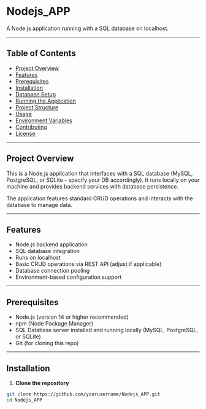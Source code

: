 # Nodejs_APP

A Node.js application running with a SQL database on localhost.

---

## Table of Contents
- [Project Overview](#project-overview)
- [Features](#features)
- [Prerequisites](#prerequisites)
- [Installation](#installation)
- [Database Setup](#database-setup)
- [Running the Application](#running-the-application)
- [Project Structure](#project-structure)
- [Usage](#usage)
- [Environment Variables](#environment-variables)
- [Contributing](#contributing)
- [License](#license)

---

## Project Overview

This is a Node.js application that interfaces with a SQL database (MySQL, PostgreSQL, or SQLite - specify your DB accordingly). It runs locally on your machine and provides backend services with database persistence.

The application features standard CRUD operations and interacts with the database to manage data.

---

## Features

- Node.js backend application
- SQL database integration
- Runs on localhost
- Basic CRUD operations via REST API (adjust if applicable)
- Database connection pooling
- Environment-based configuration support

---

## Prerequisites

- Node.js (version 14 or higher recommended)
- npm (Node Package Manager)
- SQL Database server installed and running locally (MySQL, PostgreSQL, or SQLite)
- Git (for cloning this repo)

---

## Installation

1. **Clone the repository**

```bash
git clone https://github.com/yourusername/Nodejs_APP.git
cd Nodejs_APP
